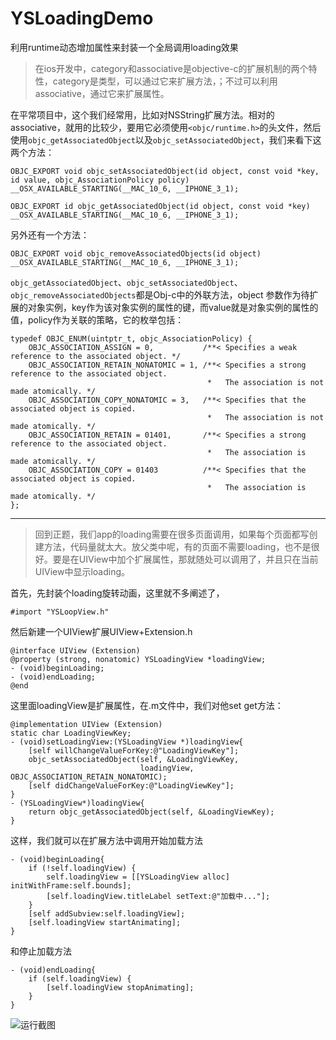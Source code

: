 # YSLoadingDemo
利用runtime动态增加属性来封装一个全局调用loading效果


> 在ios开发中，category和associative是objective-c的扩展机制的两个特性，category是类型，可以通过它来扩展方法，；不过可以利用associative，通过它来扩展属性。


在平常项目中，这个我们经常用，比如对NSString扩展方法。相对的associative，就用的比较少，要用它必须使用`<objc/runtime.h>`的头文件，然后使用`objc_getAssociatedObject`以及`objc_setAssociatedObject`，我们来看下这两个方法：

```
OBJC_EXPORT void objc_setAssociatedObject(id object, const void *key, id value, objc_AssociationPolicy policy)
__OSX_AVAILABLE_STARTING(__MAC_10_6, __IPHONE_3_1);
```

```
OBJC_EXPORT id objc_getAssociatedObject(id object, const void *key)
__OSX_AVAILABLE_STARTING(__MAC_10_6, __IPHONE_3_1);
```
另外还有一个方法：
```
OBJC_EXPORT void objc_removeAssociatedObjects(id object)
__OSX_AVAILABLE_STARTING(__MAC_10_6, __IPHONE_3_1);
```
`objc_getAssociatedObject`、`objc_setAssociatedObject`、`objc_removeAssociatedObjects`都是Obj-c中的外联方法，object 参数作为待扩展的对象实例，key作为该对象实例的属性的键，而value就是对象实例的属性的值，policy作为关联的策略，它的枚举包括：

```
typedef OBJC_ENUM(uintptr_t, objc_AssociationPolicy) {
    OBJC_ASSOCIATION_ASSIGN = 0,           /**< Specifies a weak reference to the associated object. */
    OBJC_ASSOCIATION_RETAIN_NONATOMIC = 1, /**< Specifies a strong reference to the associated object. 
                                            *   The association is not made atomically. */
    OBJC_ASSOCIATION_COPY_NONATOMIC = 3,   /**< Specifies that the associated object is copied. 
                                            *   The association is not made atomically. */
    OBJC_ASSOCIATION_RETAIN = 01401,       /**< Specifies a strong reference to the associated object.
                                            *   The association is made atomically. */
    OBJC_ASSOCIATION_COPY = 01403          /**< Specifies that the associated object is copied.
                                            *   The association is made atomically. */
};
```


----------

> 回到正题，我们app的loading需要在很多页面调用，如果每个页面都写创建方法，代码量就太大。放父类中呢，有的页面不需要loading，也不是很好。要是在UIView中加个扩展属性，那就随处可以调用了，并且只在当前UIView中显示loading。

首先，先封装个loading旋转动画，这里就不多阐述了，

```
#import "YSLoopView.h"
```
然后新建一个UIView扩展UIView+Extension.h

```
@interface UIView (Extension)
@property (strong, nonatomic) YSLoadingView *loadingView;
- (void)beginLoading;
- (void)endLoading;
@end

```
这里面loadingView是扩展属性，在.m文件中，我们对他set get方法：

```
@implementation UIView (Extension)
static char LoadingViewKey;
- (void)setLoadingView:(YSLoadingView *)loadingView{
    [self willChangeValueForKey:@"LoadingViewKey"];
    objc_setAssociatedObject(self, &LoadingViewKey,
                             loadingView,                       OBJC_ASSOCIATION_RETAIN_NONATOMIC);
    [self didChangeValueForKey:@"LoadingViewKey"];
}
- (YSLoadingView*)loadingView{
    return objc_getAssociatedObject(self, &LoadingViewKey);
}
```
这样，我们就可以在扩展方法中调用开始加载方法

```
- (void)beginLoading{
    if (!self.loadingView) {
        self.loadingView = [[YSLoadingView alloc] initWithFrame:self.bounds];
        [self.loadingView.titleLabel setText:@"加载中..."];
    }
    [self addSubview:self.loadingView];
    [self.loadingView startAnimating];
}

```
和停止加载方法

```
- (void)endLoading{
    if (self.loadingView) {
        [self.loadingView stopAnimating];
    }
}
```
![运行截图](https://github.com/chenwei910101/YSLoadingDemo/blob/master/loading.gif?raw=true)
